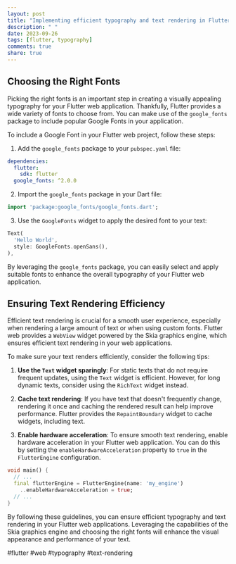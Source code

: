 ```yaml
---
layout: post
title: "Implementing efficient typography and text rendering in Flutter web"
description: " "
date: 2023-09-26
tags: [flutter, typography]
comments: true
share: true
---
```


## Choosing the Right Fonts

Picking the right fonts is an important step in creating a visually appealing typography for your Flutter web application. Thankfully, Flutter provides a wide variety of fonts to choose from. You can make use of the `google_fonts` package to include popular Google Fonts in your application.

To include a Google Font in your Flutter web project, follow these steps:

1. Add the `google_fonts` package to your `pubspec.yaml` file:
```yaml
dependencies:
  flutter:
    sdk: flutter
  google_fonts: ^2.0.0
```

2. Import the `google_fonts` package in your Dart file:
```dart
import 'package:google_fonts/google_fonts.dart';
```

3. Use the `GoogleFonts` widget to apply the desired font to your text:
```dart
Text(
  'Hello World',
  style: GoogleFonts.openSans(),
),
```

By leveraging the `google_fonts` package, you can easily select and apply suitable fonts to enhance the overall typography of your Flutter web application.

## Ensuring Text Rendering Efficiency

Efficient text rendering is crucial for a smooth user experience, especially when rendering a large amount of text or when using custom fonts. Flutter web provides a `WebView` widget powered by the Skia graphics engine, which ensures efficient text rendering in your web applications.

To make sure your text renders efficiently, consider the following tips:

1. **Use the `Text` widget sparingly**: For static texts that do not require frequent updates, using the `Text` widget is efficient. However, for long dynamic texts, consider using the `RichText` widget instead.

2. **Cache text rendering**: If you have text that doesn't frequently change, rendering it once and caching the rendered result can help improve performance. Flutter provides the `RepaintBoundary` widget to cache widgets, including text.

3. **Enable hardware acceleration**: To ensure smooth text rendering, enable hardware acceleration in your Flutter web application. You can do this by setting the `enableHardwareAcceleration` property to `true` in the `FlutterEngine` configuration.

```dart
void main() {
  // ...
  final flutterEngine = FlutterEngine(name: 'my_engine')
    ..enableHardwareAcceleration = true;
  // ...
}
```

By following these guidelines, you can ensure efficient typography and text rendering in your Flutter web applications. Leveraging the capabilities of the Skia graphics engine and choosing the right fonts will enhance the visual appearance and performance of your text.

#flutter #web #typography #text-rendering